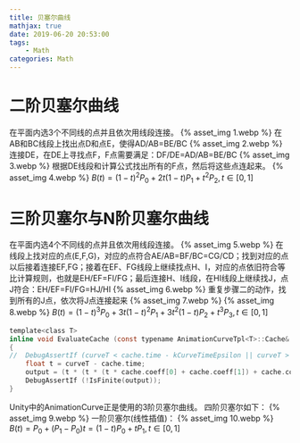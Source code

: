 ```yaml
---
title: 贝塞尔曲线
mathjax: true
date: 2019-06-20 20:53:00
tags:
    - Math
categories: Math
---
```

# 二阶贝塞尔曲线
在平面内选3个不同线的点并且依次用线段连接。
{% asset_img 1.webp %}
在AB和BC线段上找出点D和点E，使得AD/AB=BE/BC
{% asset_img 2.webp %}
连接DE，在DE上寻找点F，F点需要满足：DF/DE=AD/AB=BE/BC
{% asset_img 3.webp %}
根据DE线段和计算公式找出所有的F点，然后将这些点连起来。
{% asset_img 4.webp %}
$B(t)=(1-t)^2P_0+2t(1-t)P_1+t^2P_2,t\in[0,1]$
# 三阶贝塞尔与N阶贝塞尔曲线
在平面内选4个不同线的点并且依次用线段连接。
{% asset_img 5.webp %}
在线段上找对应的点(E,F,G)，对应的点符合AE/AB=BF/BC=CG/CD；找到对应的点以后接着连接EF,FG；接着在EF、FG线段上继续找点H、I，对应的点依旧符合等比计算规则，也就是EH/EF=FI/FG；最后连接H、I线段，在HI线段上继续找J，点J符合：EH/EF=FI/FG=HJ/HI
{% asset_img 6.webp %}
重复步骤二的动作，找到所有的J点，依次将J点连接起来
{% asset_img 7.webp %}
{% asset_img 8.webp %}
$B(t)=(1-t)^3P_0+3t(1-t)^2P_1+3t^2(1-t)P_2+t^3P_3,t\in[0,1]$
```c
template<class T>
inline void EvaluateCache (const typename AnimationCurveTpl<T>::Cache& cache, float curveT, T& output)
{
//  DebugAssertIf (curveT < cache.time - kCurveTimeEpsilon || curveT > cache.timeEnd + kCurveTimeEpsilon);
    float t = curveT - cache.time;
    output = (t * (t * (t * cache.coeff[0] + cache.coeff[1]) + cache.coeff[2])) + cache.coeff[3];
    DebugAssertIf (!IsFinite(output));
}
```
Unity中的AnimationCurve正是使用的3阶贝塞尔曲线。
四阶贝塞尔如下：
{% asset_img 9.webp %}
一阶贝塞尔(线性插值)：
{% asset_img 10.webp %}
$B(t)=P_0+(P_1-P_0)t=(1-t)P_0+tP_1,t\in[0,1]$